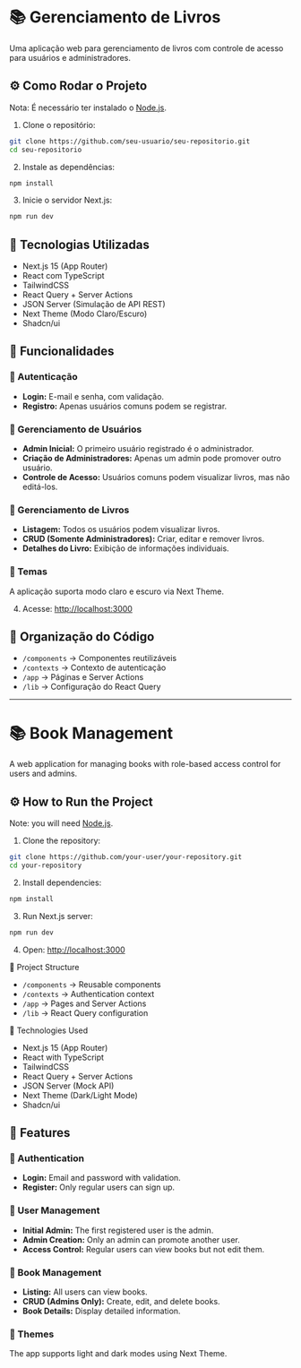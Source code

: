 <!-- TODO: Organize multiple languages -->

# 📚 Gerenciamento de Livros

Uma aplicação web para gerenciamento de livros com controle de acesso para usuários e administradores.

## ⚙️ Como Rodar o Projeto

Nota: É necessário ter instalado o [Node.js](https://nodejs.org/).

1. Clone o repositório:

```sh
git clone https://github.com/seu-usuario/seu-repositorio.git
cd seu-repositorio
```

2. Instale as dependências:

```sh
npm install
```

3. Inicie o servidor Next.js:

```sh
npm run dev
```

## 🚀 Tecnologias Utilizadas

- Next.js 15 (App Router)
- React com TypeScript
- TailwindCSS
- React Query + Server Actions
- JSON Server (Simulação de API REST)
- Next Theme (Modo Claro/Escuro)
- Shadcn/ui

## 📌 Funcionalidades

### 🔑 Autenticação

- **Login:** E-mail e senha, com validação.
- **Registro:** Apenas usuários comuns podem se registrar.

### 👥 Gerenciamento de Usuários

- **Admin Inicial:** O primeiro usuário registrado é o administrador.
- **Criação de Administradores:** Apenas um admin pode promover outro usuário.
- **Controle de Acesso:** Usuários comuns podem visualizar livros, mas não editá-los.

### 📖 Gerenciamento de Livros

- **Listagem:** Todos os usuários podem visualizar livros.
- **CRUD (Somente Administradores):** Criar, editar e remover livros.
- **Detalhes do Livro:** Exibição de informações individuais.

### 🎨 Temas

A aplicação suporta modo claro e escuro via Next Theme.

4. Acesse: [http://localhost:3000](http://localhost:3000)

## 📌 Organização do Código

- `/components` → Componentes reutilizáveis
- `/contexts` → Contexto de autenticação
- `/app` → Páginas e Server Actions
- `/lib` → Configuração do React Query

---

# 📚 Book Management

A web application for managing books with role-based access control for users and admins.

## ⚙️ How to Run the Project

Note: you will need [Node.js](https://nodejs.org/).

1. Clone the repository:

```sh
git clone https://github.com/your-user/your-repository.git
cd your-repository
```

2. Install dependencies:

```sh
npm install
```

3. Run Next.js server:

```sh
npm run dev
```

4. Open: [http://localhost:3000](http://localhost:3000)

📌 Project Structure

- `/components` → Reusable components
- `/contexts` → Authentication context
- `/app` → Pages and Server Actions
- `/lib` → React Query configuration

🚀 Technologies Used

- Next.js 15 (App Router)
- React with TypeScript
- TailwindCSS
- React Query + Server Actions
- JSON Server (Mock API)
- Next Theme (Dark/Light Mode)
- Shadcn/ui

## 📌 Features

### 🔑 Authentication

- **Login:** Email and password with validation.
- **Register:** Only regular users can sign up.

### 👥 User Management

- **Initial Admin:** The first registered user is the admin.
- **Admin Creation:** Only an admin can promote another user.
- **Access Control:** Regular users can view books but not edit them.

### 📖 Book Management

- **Listing:** All users can view books.
- **CRUD (Admins Only):** Create, edit, and delete books.
- **Book Details:** Display detailed information.

### 🎨 Themes

The app supports light and dark modes using Next Theme.
